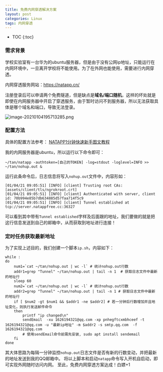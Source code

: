 ```yaml
---
title: 免费内网穿透解决方案
layout: post
categories: Linux
tags: 内网穿透
---
```

* TOC
{:toc}


### 需求背景

学校实验室有一台华为的ubuntu服务器，但是由于没有公网ip地址，只能运行在内网环境中，一旦离开学校将不能使用。为了在外网也能使用，需要进行内网穿透。

内网穿透服务网站：https://natapp.cn/ 

<!-- more --> 
注册登录后可以申请两个免费隧道，但是缺点是**域名/端口随机**，这样的坏处就是即使在内网服务器中开启了穿透服务，由于暂时访问不到服务器，所以无法获取具体是哪个域名和端口，导致无法登录。

![image-20210104195713285.png](http://ww1.sinaimg.cn/large/007Ns0Fagy1gmbxit0krkj30un0b7grq.jpg)

### 配置方法

具体的配置方法参考：
[NATAPP1分钟快速新手图文教程](https://natapp.cn/article/natapp_newbie)

我的内网服务器是ubuntu，所以运行以下命令即可：

```
~/tan/natapp -authtoken=[自己的TOKEN] -log=stdout -loglevel=INFO >> ~/tan/nohup.out &
```

运行此条命令后，日志信息将写入`nohup.out`文件中，内容形如：

```
[01/04/21 09:05:51] [INFO] [client] Trusting root CAs: [assets/client/tls/ngrokroot.crt]
[01/04/21 09:05:51] [INFO] [client] Authenticated with server, client id: 70b994e85b7db634885d57faa714f5c9
[01/04/21 09:05:51] [INFO] [client] Tunnel established at tcp://server.natappfree.cc:36327
```

可以看到其中带有`Tunnel established`字样及后面跟的地址，我们要做的就是把这行信息发送到自己的邮箱中，从而获取到地址进行连接！



### 定时任务获取最新地址

为了实现上述目的，我们创建一个脚本`ip.sh`，内容如下：

```
while :
do
    num1=`cat ~/tan/nohup.out | wc -l` # 统计nohup.out行数
    addr1=grep "Tunnel" ~/tan/nohup.out | tail -n 1  # 获取日志文件中最新的地址行 
    sleep 60
    num2=`cat ~/tan/nohup.out | wc -l` # 统计nohup.out行数
    addr2=grep "Tunnel" ~/tan/nohup.out | tail -n 1 # 获取日志文件中最新的地址行
    if [ $num2 -gt $num1 && $addr1 -ne $addr2] # 若一分钟后行数增加并且地址变化，则执行发送邮件命令
    then
        printf "ip changed\n"
        sendEmail  -xu 1626194321@qq.com -xp pnhegftcxmbhceef -t 1626194321@qq.com -u "最新ip地址" -m $addr2 -s smtp.qq.com  -f 1626194321@qq.com
        # 使用sendEmail命令前需先安装, sudo apt install sendemail
    fi
done

```

其大体思路为每隔一分钟监控`nohup.out`日志文件是否有新的行数变动，并把最新的地址发送到我的QQ邮箱中。
将以上脚本和启动`natapp`命令写入开机自启动，即可实现外网随时访问内网。
至此，免费内网穿透方案达成！白嫖+1
